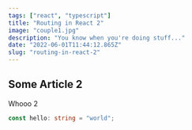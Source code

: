 ```yaml
---
tags: ["react", "typescript"]
title: "Routing in React 2"
image: "couple1.jpg"
description: "You know when you're doing stuff..."
date: "2022-06-01T11:44:12.865Z"
slug: "routing-in-react-2"
---
```


## Some Article 2

Whooo 2

```ts
const hello: string = "world";
```
